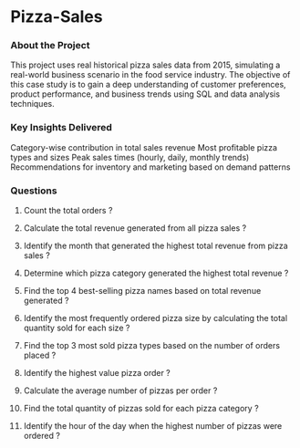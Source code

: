 # Pizza-Sales
### About the Project

This project uses real historical pizza sales data from 2015, simulating a real-world business scenario in the food service industry. The objective of this case study is to gain a deep understanding of customer preferences, product performance, and business trends using SQL and data analysis techniques.

### Key Insights Delivered

Category-wise contribution in total sales revenue Most profitable pizza types and sizes Peak sales times (hourly, daily, monthly trends) Recommendations for inventory and marketing based on demand patterns

### Questions

1. Count the total orders ?


2. Calculate the total revenue generated from all pizza sales ?


3. Identify the month that generated the highest total revenue from pizza sales ?


4. Determine which pizza category generated the highest total revenue ?


5. Find the top 4 best-selling pizza names based on total revenue generated ?


6. Identify the most frequently ordered pizza size by calculating the total quantity sold for each size ?


7. Find the top 3 most sold pizza types based on the number of orders placed ?


8. Identify the highest value pizza order ?


9. Calculate the average number of pizzas per order ?


10. Find the total quantity of pizzas sold for each pizza category ?


11. Identify the hour of the day when the highest number of pizzas were ordered ?
